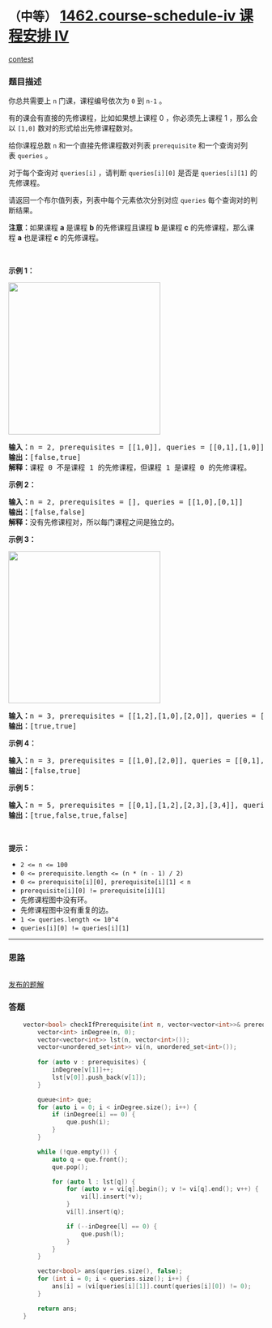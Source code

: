 # `（中等）` [1462.course-schedule-iv 课程安排 IV](https://leetcode-cn.com/problems/course-schedule-iv/)

[contest](https://leetcode-cn.com/contest/biweekly-contest-27/problems/course-schedule-iv/)

### 题目描述
<p>你总共需要上 <code>n</code>&nbsp;门课，课程编号依次为 <code>0</code>&nbsp;到 <code>n-1</code>&nbsp;。</p>

<p>有的课会有直接的先修课程，比如如果想上课程&nbsp;0 ，你必须先上课程 1 ，那么会以 <code>[1,0]</code>&nbsp;数对的形式给出先修课程数对。</p>

<p>给你课程总数 <code>n</code>&nbsp;和一个直接先修课程数对列表&nbsp;<code>prerequisite</code> 和一个查询对列表&nbsp;<code>queries</code>&nbsp;。</p>

<p>对于每个查询对 <code>queries[i]</code>&nbsp;，请判断&nbsp;<code>queries[i][0]</code>&nbsp;是否是&nbsp;<code>queries[i][1]</code>&nbsp;的先修课程。</p>

<p>请返回一个布尔值列表，列表中每个元素依次分别对应 <code>queries</code>&nbsp;每个查询对的判断结果。</p>

<p><strong>注意：</strong>如果课程&nbsp;<strong>a</strong>&nbsp;是课程&nbsp;<strong>b</strong>&nbsp;的先修课程且课程&nbsp;<strong>b</strong>&nbsp;是课程&nbsp;<strong>c</strong>&nbsp;的先修课程，那么课程&nbsp;<strong>a</strong>&nbsp;也是课程&nbsp;<strong>c</strong>&nbsp;的先修课程。</p>

<p>&nbsp;</p>

<p><strong>示例 1：</strong></p>

<p><img style="height: 300px; width: 300px;" src="https://assets.leetcode-cn.com/aliyun-lc-upload/uploads/2020/05/30/graph.png" alt=""></p>

<pre><strong>输入：</strong>n = 2, prerequisites = [[1,0]], queries = [[0,1],[1,0]]
<strong>输出：</strong>[false,true]
<strong>解释：</strong>课程 0 不是课程 1 的先修课程，但课程 1 是课程 0 的先修课程。
</pre>

<p><strong>示例 2：</strong></p>

<pre><strong>输入：</strong>n = 2, prerequisites = [], queries = [[1,0],[0,1]]
<strong>输出：</strong>[false,false]
<strong>解释：</strong>没有先修课程对，所以每门课程之间是独立的。
</pre>

<p><strong>示例 3：</strong></p>

<p><img style="height: 300px; width: 300px;" src="https://assets.leetcode-cn.com/aliyun-lc-upload/uploads/2020/05/30/graph-1.png" alt=""></p>

<pre><strong>输入：</strong>n = 3, prerequisites = [[1,2],[1,0],[2,0]], queries = [[1,0],[1,2]]
<strong>输出：</strong>[true,true]
</pre>

<p><strong>示例 4：</strong></p>

<pre><strong>输入：</strong>n = 3, prerequisites = [[1,0],[2,0]], queries = [[0,1],[2,0]]
<strong>输出：</strong>[false,true]
</pre>

<p><strong>示例 5：</strong></p>

<pre><strong>输入：</strong>n = 5, prerequisites = [[0,1],[1,2],[2,3],[3,4]], queries = [[0,4],[4,0],[1,3],[3,0]]
<strong>输出：</strong>[true,false,true,false]
</pre>

<p>&nbsp;</p>

<p><strong>提示：</strong></p>

<ul>
	<li><code>2 <= n <= 100</code></li>
	<li><code>0 <= prerequisite.length <= (n * (n - 1) / 2)</code></li>
	<li><code>0 <= prerequisite[i][0], prerequisite[i][1] < n</code></li>
	<li><code>prerequisite[i][0] != prerequisite[i][1]</code></li>
	<li>先修课程图中没有环。</li>
	<li>先修课程图中没有重复的边。</li>
	<li><code>1 <= queries.length <= 10^4</code></li>
	<li><code>queries[i][0] != queries[i][1]</code></li>
</ul>


---
### 思路
```
```

[发布的题解](https://leetcode-cn.com/problems/course-schedule-iv/solution/course-schedule-iv-by-ikaruga/)

### 答题
``` C++
    vector<bool> checkIfPrerequisite(int n, vector<vector<int>>& prerequisites, vector<vector<int>>& queries) {
        vector<int> inDegree(n, 0);
        vector<vector<int>> lst(n, vector<int>());
        vector<unordered_set<int>> vi(n, unordered_set<int>());
        
        for (auto v : prerequisites) {
            inDegree[v[1]]++;
            lst[v[0]].push_back(v[1]);
        }

        queue<int> que;
        for (auto i = 0; i < inDegree.size(); i++) {
            if (inDegree[i] == 0) {
                que.push(i);
            }
        }

        while (!que.empty()) {
            auto q = que.front();
            que.pop();

            for (auto l : lst[q]) {
                for (auto v = vi[q].begin(); v != vi[q].end(); v++) {
                    vi[l].insert(*v);
                }
                vi[l].insert(q);

                if (--inDegree[l] == 0) {
                    que.push(l);
                }
            }
        }

        vector<bool> ans(queries.size(), false);
        for (int i = 0; i < queries.size(); i++) {
            ans[i] = (vi[queries[i][1]].count(queries[i][0]) != 0);
        }

        return ans;
    }
```




